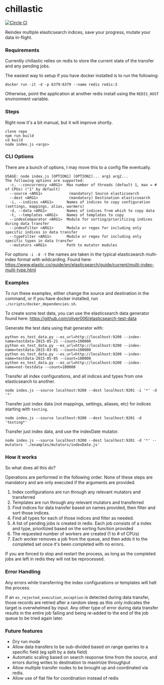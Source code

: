 # chillastic
[![Circle CI](https://circleci.com/gh/groupby/chillastic.svg?style=svg)](https://circleci.com/gh/groupby/chillastic)

Reindex multiple elasticsearch indices, save your progress, mutate your data in-flight.

### Requirements
Currently chillastic relies on redis to store the current state of the transfer and any pending jobs.

The easiest way to setup if you have docker installed is to run the following:
```
docker run -it -d -p 6379:6379 --name redis redis:3
```

Otherwise, point the application at another redis install using the `REDIS_HOST` environment variable.

### Steps
Right now it's a bit manual, but it will improve shortly.

```
clone repo
npm run build
cd build
node index.js <args>
```

### CLI Options
There are a bunch of options, I may move this to a config file eventually.

```
USAGE: node index.js [OPTION1] [OPTION2]... arg1 arg2...
The following options are supported:
  -c, --concurrency <ARG1> 	Max number of threads (default 1, max = # of CPUs) ("1" by default)
  --source <ARG1>          	 (mandatory) Source elasticsearch
  --dest <ARG1>            	 (mandatory) Destination elasticsearch
  -i, --indices <ARG1>     	Names of indices to copy configuration (settings, mappings, alias, warmers)
  -d, --data <ARG1>        	Names of indices from which to copy data
  -t, --templates <ARG1>   	Names of templates to copy
  --indexComparator <ARG1> 	Module for sorting/prioritizing indices during data transfer
  --indexFilter <ARG1>     	Module or regex for including only specific indices in data transfer
  --typeFilter <ARG1>      	Module or regex for including only specific types in data transfer
  --mutators <ARG1>        	Path to mutator modules

```

For options `-i -d -t` the names are taken in the typical elasticsearch multi-index format with wildcarding. Found here: https://www.elastic.co/guide/en/elasticsearch/guide/current/multi-index-multi-type.html

### Examples

To run these examples, either change the source and destination in the command, or if you have docker installed, run `./scripts/docker_dependencies.sh`.

To create some test data, you can use the elasticsearch data generator found here: https://github.com/oliver006/elasticsearch-test-data

Generate the test data using that generator with:
```
python es_test_data.py --es_url=http://localhost:9200 --index-name=testdata-2015-05-21 --count=100000
python es_test_data.py --es_url=http://localhost:9200 --index-name=testdata-2015-03-01 --count=100000
python es_test_data.py --es_url=http://localhost:9200 --index-name=testdata-2015-05-05 --count=100000
python es_test_data.py --es_url=http://localhost:9200 --index-name=not-testdata --count=100000
```

Transfer all index configurations, and all indices and types from one elasticsearch to another.

```
node index.js --source localhost:9200 --dest localhost:9201 -i '*' -d '*'
```

Transfer just index data (not mappings, settings, aliases, etc) for indices starting with `testing`.

```
node index.js --source localhost:9200 --dest localhost:9201 -d 'testing*'
```

Transfer just index data, and use the indexDate mutator.

```
node index.js --source localhost:9200 --dest localhost:9201 -d '*' --mutators './examples/mutators/indexDate.js'
```

### How it works

So what does all this do?

Operations are performed in the following order. None of these steps are mandatory and are only executed if the arguments are provided.

1. Index configurations are run through any relevant mutators and transferred
1. Templates are run through any relevant mutators and transferred
1. Find indices for data transfer based on names provided, then filter and sort those indices.
1. Find all types for each of those indices and filter as needed.
1. A list of pending jobs is created in redis. Each job consists of a index and type, prioritized based on the sorting function provided
1. The requested number of workers are created (1 to # of CPUs)
1. Each worker removes a job from the queue, and then adds it to the completed set once it's been completed with no errors.

If you are forced to stop and restart the process, as long as the completed jobs are left in redis they will not be reprocessed.

### Error Handling
Any errors while transferring the index configurations or templates will halt the process.

If an `es_rejected_execution_exception` is detected during data transfer, those records are retried after a random sleep as this only indicates the target is overwhelmed by input. Any other type of error during data transfer results in the entire job failing and being re-added to the end of the job queue to be tried again later.

### Future features

- Dry run mode
- Allow data transfers to be sub-divided based on range queries to a specific field (eg split by a data field)
- Automatic scaling based on search response time from the source, and errors during writes to destination to maximize throughput
- Allow multiple transfer nodes to be brought up and coordinated via redis.
- Allow use of flat file for coordination instead of redis
